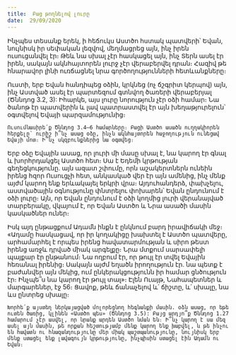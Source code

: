 ```yaml
---
title:  Բաց թողնելով լուրը
date:  29/09/2020
---
```


Ինչպես տեսանք երեկ, ի հեճուկս Աստծո հստակ պատվերի՝ Եվան, նույնիսկ իր սեփական լեզվով, մեղմացրեց այն, ինչ իրեն ուսուցանվել էր։ Թեև նա սխալ չէր հասկացել այն, ինչ Տերն ասել էր իրեն, սակայն ակնհայտորեն լուրջ չէր վերաբերվել դրան։ Հազիվ թե հնարավոր լինի ուռճացնել նրա գործողությունների հետևանքները։

Ուստի, երբ Եվան հանդիպեց օձին, կրկնեց (ոչ ճշգրիտ կերպով) այն, ինչ Աստված ասել էր պարտեզում գտնվող ծառերի վերաբերյալ (Ծննդոց 3.2, 3): Իհարկե, այս լուրը նորություն չէր օձի համար։ Նա ծանոթ էր պատվերին և լավ պատրաստվել էր այն խեղաթյուրելուն՝ օգտվելով Եվայի պարզամությունից։

`Ուսումնասիրե՛ք Ծննդոց 3.4–6 համարները։ Բացի Աստծո ասածն ուղղակիորեն հերքելը՝ ուրիշ ի՞նչ ասաց օձը, ինչն ակնհայտորեն հաջողություն ունեցավ Եվայի մոտ։ Ի՞նչ սկզբունքներից նա օգտվեց։`

Երբ օձը Եվային ասաց, որ լուրի մի մասը սխալ է, նա կարող էր գնալ և խորհրդակցել Աստծո հետ։ Սա է Եդեմի կրթության գեղեցկությունը. այն ազատ շփումը, որն աշակերտներն ունեին իրենց հզոր Ուսուցչի հետ, անկասկած վեր էր այն ամենից, ինչ մենք այժմ կարող ենք երևակայել երկրի վրա։ Այդուհանդերձ, փախչելու, աստվածային օգնությունը փնտրելու փոխարեն՝ Եվան ընդունում է օձի լուրը։ Այն, որ Եվան ընդունում է օձի կողմից լուրի վերանայված տարբերակը, վկայում է, որ Եվան Աստծո և Նրա ասածի մասին կասկածներ ուներ։

Իսկ այդ ընթացքում Ադամն ինքն է ընկնում բարդ իրավիճակի մեջ։ «Ադամը հասկացավ, որ իր կողակիցը խախտել է Աստծո պատվերը, արհամարհել է որպես իրենց հավատարմության և սիրո թեստ իրենց առջև դրված միակ արգելքը։ Նրա մտքում սարսափելի պայքար էր ընթանում։ Նա ողբում էր, որ թույլ էր տվել Եվային հեռանալ իրենից։ Սակայն այժմ եղածն իրողություն էր. նա պետք է բաժանվեր այն մեկից, ում ընկերակցությունն իր համար ցնծություն էր։ Ինչպե՞ս նա կարող էր թույլ տալ»։ Էլեն Ուայթ, Նահապետներ և մարգարեներ, էջ 56։ Ցավոք, թեև ճանաչելով և՛ ճիշտը, և՛ սխալը, նա ևս ընտրեց սխալը։

`Խորհե՛ք այստեղ ներկայացված մոլորեցնող հեգնանքի մասին. օձն ասաց, որ եթե ուտեն ծառից, կլինեն «Աստծո պես» (Ծննդոց 3.5): Բայց արդյո՞ք Ծննդոց 1.27 համարում չէր ասվել, որ նրանք արդեն Աստծո նման են։ Ի՞նչ կարող է սա մեզ ասել այն մասին, թե որքան հեշտությամբ մենք կարող ենք խաբվել, և թե ինչու են հավատն ու հնազանդությունը մեր միակ պաշտպանությունը, նույնիսկ երբ մենք ստացել ենք լավագույն կրթությունը, ինչպիսին ստացել էին Ադամն ու Եվան։`